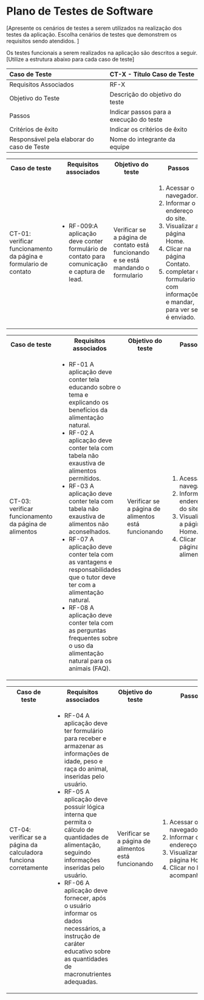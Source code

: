 # Plano de Testes de Software

[Apresente os cenários de testes a serem utilizados na realização dos testes da aplicação. Escolha cenários de testes que demonstrem os requisitos sendo atendidos. ]

Os testes funcionais a serem realizados na aplicação são descritos a seguir. [Utilize a estrutura abaixo para cada caso de teste]

|Caso de Teste    | CT-X - Título Caso de Teste |
|:---|:---|
| Requisitos Associados | RF-X |
| Objetivo do Teste | Descrição do objetivo do teste |
| Passos | Indicar passos para a execução do teste |
| Critérios de êxito | Indicar os critérios de êxito  |
| Responsável pela elaborar do caso de Teste | Nome do integrante da equipe |


<table>
 <tr>
  <th>Caso de teste</th>
  <th>Requisitos associados</th>
  <th>Objetivo do teste</th>
  <th>Passos</th>
  <th>Critérios de êxito</th>
  <th>Responsável</th>
 </tr>
 <tr>
  <td>CT-01: verificar funcionamento da página e formulario de contato</td>
  <td>
   <ul>
    <li>RF-009:A aplicação deve conter formulário de contato para comunicação e captura de lead.</li>
   </ul>
  </td>
  <td>Verificar se a página de contato está funcionando e se está mandando o formulario</td>
  <td>
   <ol>
    <li>Acessar o navegador.</li>
    <li>Informar o endereço do site.</li>
    <li>Visualizar a página Home.</li>
    <li>Clicar na página  Contato.</li>
    <li>completar o formulario com informações e mandar, para ver se é enviado.</li>
   </ol>
   </td>
  <td>o formulario deve ser enviado com êxito.</td>
  <td>Nicolas</td>
 </tr>
</table>


<table>
 <tr>
  <th>Caso de teste</th>
  <th>Requisitos associados</th>
  <th>Objetivo do teste</th>
  <th>Passos</th>
  <th>Critérios de êxito</th>
  <th>Responsável</th>
 </tr>
 <tr>
  <td>CT-03: verificar funcionamento da página de alimentos</td>
  <td>
   <ul>
    <li>RF-01 A aplicação deve conter tela educando sobre o tema e explicando os benefícios da alimentação natural.
    <li> RF-02 A aplicação deve conter tela com tabela não exaustiva de alimentos permitidos.
    <li>RF-03 A aplicação deve conter tela com tabela não exaustiva de alimentos não aconselhados.
    <li>RF-07 A aplicação deve conter tela com as vantagens e responsabilidades que o tutor deve ter com a alimentação natural.
    <li>RF-08 A aplicação deve conter tela com as perguntas frequentes sobre o uso da alimentação natural para os animais (FAQ).</li>
   </ul>
  </td>
  <td>Verificar se a página de alimentos está funcionando</td>
  <td>
   <ol>
    <li>Acessar o navegador.</li>
    <li>Informar o endereço do site.</li>
    <li>Visualizar a página Home.</li>
    <li>Clicar na página alimentos.</li
   </ol>
   </td>
  <td>a página devera ser carregada completamente.</td>
  <td>Nicolas</td>
 </tr>
</table>

<table>
 <tr>
  <th>Caso de teste</th>
  <th>Requisitos associados</th>
  <th>Objetivo do teste</th>
  <th>Passos</th>
  <th>Critérios de êxito</th>
  <th>Responsável</th>
 </tr>
 <tr>
  <td>CT-04: verificar se a página da calculadora funciona corretamente</td>
  <td>
   <ul>
    <li>RF-04 A aplicação deve ter formulário para receber e armazenar as informações de idade, peso e raça do animal, inseridas pelo usuário.
    <li>RF-05 A aplicação deve possuir lógica interna que permita o cálculo de quantidades de alimentação, seguindo informações inseridas pelo usuário.
    <li>RF-06 A aplicação deve fornecer, após o usuário informar os dados necessários, a instrução de caráter educativo sobre as quantidades de macronutrientes adequadas.
   </ul>
  </td>
  <td>Verificar se a página de alimentos está funcionando</td>
  <td>
   <ol>
    <li>Acessar o navegador.</li>
    <li>Informar o endereço do site.</li>
    <li>Visualizar a página Home.</li>
    <li>Clicar no butão de acompanhamento.</li
   </ol>
   </td>
  <td>a página devera ser carregada e a calculadora devera funcionar normalmente.</td>
  <td>Nicolas</td>
 </tr>
</table>


 

